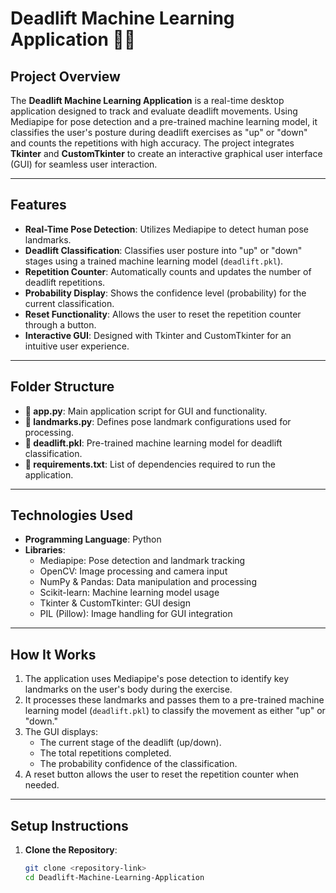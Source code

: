 # Deadlift Machine Learning Application 🏋️‍♂️

## Project Overview
The **Deadlift Machine Learning Application** is a real-time desktop application designed to track and evaluate deadlift movements. Using Mediapipe for pose detection and a pre-trained machine learning model, it classifies the user's posture during deadlift exercises as "up" or "down" and counts the repetitions with high accuracy. The project integrates **Tkinter** and **CustomTkinter** to create an interactive graphical user interface (GUI) for seamless user interaction.

---

## Features
- **Real-Time Pose Detection**: Utilizes Mediapipe to detect human pose landmarks.
- **Deadlift Classification**: Classifies user posture into "up" or "down" stages using a trained machine learning model (`deadlift.pkl`).
- **Repetition Counter**: Automatically counts and updates the number of deadlift repetitions.
- **Probability Display**: Shows the confidence level (probability) for the current classification.
- **Reset Functionality**: Allows the user to reset the repetition counter through a button.
- **Interactive GUI**: Designed with Tkinter and CustomTkinter for an intuitive user experience.

---

## Folder Structure
- **📄 app.py**: Main application script for GUI and functionality.
- **📄 landmarks.py**: Defines pose landmark configurations used for processing.
- **📄 deadlift.pkl**: Pre-trained machine learning model for deadlift classification.
- **📄 requirements.txt**: List of dependencies required to run the application.

---

## Technologies Used
- **Programming Language**: Python  
- **Libraries**: 
  - Mediapipe: Pose detection and landmark tracking  
  - OpenCV: Image processing and camera input  
  - NumPy & Pandas: Data manipulation and processing  
  - Scikit-learn: Machine learning model usage  
  - Tkinter & CustomTkinter: GUI design  
  - PIL (Pillow): Image handling for GUI integration  

---

## How It Works
1. The application uses Mediapipe's pose detection to identify key landmarks on the user's body during the exercise.
2. It processes these landmarks and passes them to a pre-trained machine learning model (`deadlift.pkl`) to classify the movement as either "up" or "down."
3. The GUI displays:
   - The current stage of the deadlift (up/down).  
   - The total repetitions completed.  
   - The probability confidence of the classification.  
4. A reset button allows the user to reset the repetition counter when needed.

---

## Setup Instructions
1. **Clone the Repository**:
   ```bash
   git clone <repository-link>
   cd Deadlift-Machine-Learning-Application
